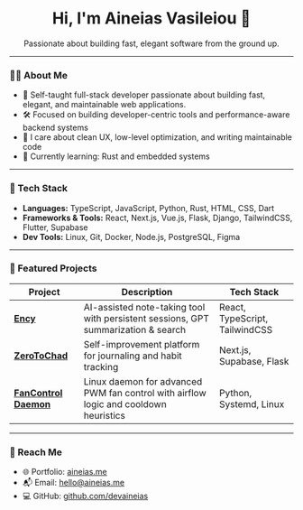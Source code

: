 <h1 align="center">Hi, I'm Aineias Vasileiou 👋</h1>
<p align="center">
  Passionate about building fast, elegant software from the ground up.
</p>

---

### 👨‍💻 About Me

- 🧠 Self-taught full-stack developer passionate about building fast, elegant, and maintainable web applications.
- 🛠️ Focused on building developer-centric tools and performance-aware backend systems  
- 🎯 I care about clean UX, low-level optimization, and writing maintainable code  
- 🌱 Currently learning: Rust and embedded systems

---

### 🧰 Tech Stack

- **Languages:** TypeScript, JavaScript, Python, Rust, HTML, CSS, Dart
- **Frameworks & Tools:** React, Next.js, Vue.js, Flask, Django, TailwindCSS, Flutter, Supabase  
- **Dev Tools:** Linux, Git, Docker, Node.js, PostgreSQL, Figma

---

### 🚀 Featured Projects

| Project        | Description                                                                                     | Tech Stack                                      |
|----------------|-------------------------------------------------------------------------------------------------|-------------------------------------------------|
| [**Ency**](https://github.com/aineias/ency)           | AI-assisted note-taking tool with persistent sessions, GPT summarization & search     | React, TypeScript, TailwindCSS         |
| [**ZeroToChad**](https://github.com/aineias/zerotochad) | Self-improvement platform for journaling and habit tracking                           | Next.js, Supabase, Flask                   |
| [**FanControl Daemon**](https://github.com/aineias/fancontrol-daemon) | Linux daemon for advanced PWM fan control with airflow logic and cooldown heuristics | Python, Systemd, Linux                            |


---

### 🔗 Reach Me

- 🌐 Portfolio: [aineias.me](https://aineias.me)  
- 📬 Email: hello@aineias.me  
- 💻 GitHub: [github.com/devaineias](https://github.com/devaineias)

